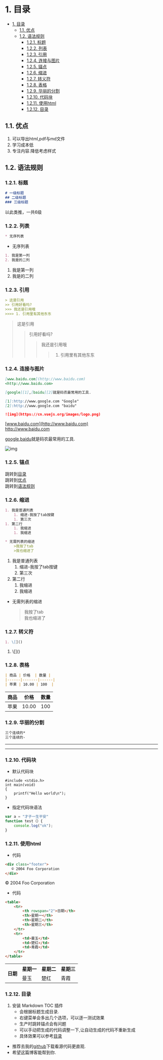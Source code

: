 # 1. 目录

<!-- TOC -->

- [1. 目录](#1-目录)
    - [1.1. 优点](#11-优点)
    - [1.2. 语法规则](#12-语法规则)
        - [1.2.1. 标题](#121-标题)
        - [1.2.2. 列表](#122-列表)
        - [1.2.3. 引用](#123-引用)
        - [1.2.4. 连接与图片](#124-连接与图片)
        - [1.2.5. 锚点](#125-锚点)
        - [1.2.6. 缩进](#126-缩进)
        - [1.2.7. 转义符](#127-转义符)
        - [1.2.8. 表格](#128-表格)
        - [1.2.9. 华丽的分割](#129-华丽的分割)
        - [1.2.10. 代码块](#1210-代码块)
        - [1.2.11. 使用html](#1211-使用html)
        - [1.2.12. 目录](#1212-目录)

<!-- /TOC -->

## 1.1. 优点

1. 可以导出html,pdf与md文件
2. 学习成本低
3. 专注内容.降低考虑样式

## 1.2. 语法规则

### 1.2.1. 标题

```md
# 一级标题  
## 二级标题  
### 三级标题
```
以此类推，一共6级

### 1.2.2. 列表

```md
* 无序列表
```

* 无序列表

```md
1. 我是第一列  
2. 我是的二列  
```

1. 我是第一列  
2. 我是的二列 


### 1.2.3. 引用

```md
> 这是引用
>> 引用好看吗?
>>> 我还是引用哦
>>>> 1. 引用里有其他东东
```

> 这是引用
>> 引用好看吗?
>>> 我还是引用哦
>>>> 1. 引用里有其他东东

### 1.2.4. 连接与图片

```md
[www.baidu.com](http://www.baidu.com)  
<http://www.baidu.com>

[google][1],[baidu][2]就是码农最常用的工具.

[1]:http://www.google.com "Google"  
[2]:http://www.google.com "baidu"  

![img](https://cn.vuejs.org/images/logo.png)
```

[www.baidu.com](http://www.baidu.com)  
<http://www.baidu.com>

[google][1],[baidu][2]就是码农最常用的工具.

[1]:http://www.google.com "Google"  
[2]:http://www.google.com "baidu"  

![img](https://cn.vuejs.org/images/logo.png)

### 1.2.5. 锚点

跳转到[目录](#目录)  
跳转到[优点](#优点)  
跳转到[语法规则](#语法规则)

### 1.2.6. 缩进

```md
1. 我是普通列表
    1. 缩进-我按了tab按键
    1. 第三次
1. 第二行
    1. 我缩进
    1. 我缩进

* 无需列表的缩进
    >我按了tab  
    >我也缩进了
```

1. 我是普通列表
    1. 缩进-我按了tab按键
    1. 第三次
1. 第二行
    1. 我缩进
    1. 我缩进

* 无需列表的缩进
    >我按了tab  
    >我也缩进了

### 1.2.7. 转义符

```md
1. \[]()
```

1. \\\[]()

### 1.2.8. 表格

```md
| 商品 | 价格  | 数量 |
|------|-------|------|
| 苹果 | 10.00 | 100  |
```

| 商品 | 价格  | 数量 |
|------|-------|------|
| 苹果 | 10.00 | 100  |

### 1.2.9. 华丽的分割

```md
三个连续的*
三个连续的-
```

*** 
---  

### 1.2.10. 代码块

* 默认代码块

```
#include <stdio.h>
int main(void)
{
    printf("Hello world\n");
}

```

* 指定代码块语法  
``` javascript 
var a = "才子一生平安" 
function test（）{
    console.log("ok");
}
```

### 1.2.11. 使用html

* 代码

``` html 
<div class="footer">
   © 2004 Foo Corporation
</div>
```

<div class="footer">
   © 2004 Foo Corporation
</div>

* 代码

``` html 
<table>
    <tr>
        <th rowspan="2">日期</th>
        <th>星期一</th>
        <th>星期二</th>
        <th>星期三</th>
    </tr>
    <tr>
        <td>曼玉</td>
        <td>楚红</td>
        <td>青霞</td>
    </tr>
</table>
```

<table>
    <tr>
        <th rowspan="2">日期</th>
        <th>星期一</th>
        <th>星期二</th>
        <th>星期三</th>
    </tr>
    <tr>
        <td>曼玉</td>
        <td>楚红</td>
        <td>青霞</td>
    </tr>
</table>

### 1.2.12. 目录

1. 安装 Markdown TOC 插件
    * 会根据标题生成目录.   
    * 右键菜单会多出几个选项，可以逐一测试效果
    * 生产时跳转锚点会有问题
    * 可以手动把生成的代码调整一下,让自动生成的代码不重新生成
    * 具体效果可以参考[目录](#目录)

* 推荐去我的[github](https://github.com/heweigeng1/doc/blob/master/markdown-doc.md)下载看源代码更直观.
* 希望这篇博客能帮到你.